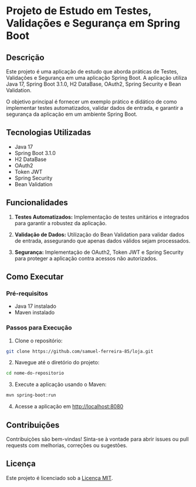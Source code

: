 # Projeto de Estudo em Testes, Validações e Segurança em Spring Boot

## Descrição

Este projeto é uma aplicação de estudo que aborda práticas de Testes, Validações e Segurança em uma aplicação Spring Boot. A aplicação utiliza Java 17, Spring Boot 3.1.0, H2 DataBase, OAuth2, Spring Security e Bean Validation.

O objetivo principal é fornecer um exemplo prático e didático de como implementar testes automatizados, validar dados de entrada, e garantir a segurança da aplicação em um ambiente Spring Boot.

## Tecnologias Utilizadas

- Java 17
- Spring Boot 3.1.0
- H2 DataBase
- OAuth2
- Token JWT
- Spring Security
- Bean Validation

## Funcionalidades

1. **Testes Automatizados:** Implementação de testes unitários e integrados para garantir a robustez da aplicação.

2. **Validação de Dados:** Utilização do Bean Validation para validar dados de entrada, assegurando que apenas dados válidos sejam processados.

3. **Segurança:** Implementação de OAuth2, Token JWT e Spring Security para proteger a aplicação contra acessos não autorizados.

## Como Executar

### Pré-requisitos

- Java 17 instalado
- Maven instalado

### Passos para Execução

1. Clone o repositório:

```bash
git clone https://github.com/samuel-ferreira-85/loja.git
```

2. Navegue até o diretório do projeto:

```bash
cd nome-do-repositorio
```

3. Execute a aplicação usando o Maven:

```bash
mvn spring-boot:run
```

4. Acesse a aplicação em [http://localhost:8080](http://localhost:8080)

## Contribuições

Contribuições são bem-vindas! Sinta-se à vontade para abrir issues ou pull requests com melhorias, correções ou sugestões.

## Licença

Este projeto é licenciado sob a [Licença MIT](LICENSE).
